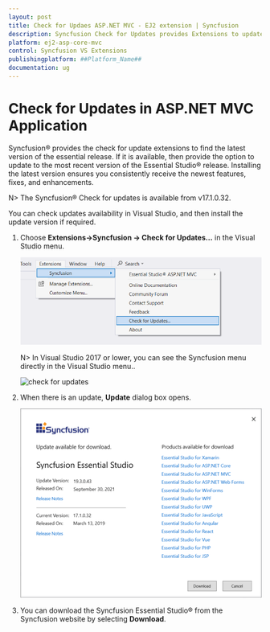 ```yaml
---
layout: post
title: Check for Updaes ASP.NET MVC - EJ2 extension | Syncfusion
description: Syncfusion Check for Updates provides Extensions to update most recent version of the Essential Studio release.
platform: ej2-asp-core-mvc
control: Syncfusion VS Extensions
publishingplatform: ##Platform_Name##
documentation: ug
---
```


# Check for Updates in ASP.NET MVC Application

Syncfusion® provides the check for update extensions to find the latest version of the essential release. If it is available, then provide the option to update to the most recent version of the Essential Studio® release. Installing the latest version ensures you consistently receive the newest features, fixes, and enhancements.

N> The Syncfusion® Check for updates is available from v17.1.0.32.

You can check updates availability in Visual Studio, and then install the update version if required.

1. Choose **Extensions->Syncfusion -> Check for Updates…** in the Visual Studio menu.

    ![check for updates](images/check-for-updates-latest.png)

    N> In Visual Studio 2017 or lower, you can see the Syncfusion menu directly in the Visual Studio menu..

    ![check for updates](images/check-for-updates.png)

2. When there is an update, **Update** dialog box opens.

    ![update dialog](images/update-dialog.png)

3. You can download the Syncfusion Essential Studio® from the Syncfusion website by selecting **Download**.